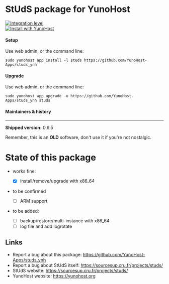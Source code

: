 # StUdS package for YunoHost
[![Integration level](https://dash.yunohost.org/integration/studs.svg)](https://dash.yunohost.org/appci/app/studs)  
[![Install with YunoHost](https://install-app.yunohost.org/install-with-yunohost.png)](https://install-app.yunohost.org/?app=studs)

#### Setup

Use web admin, or the command line:

`sudo yunohost app install -l studs https://github.com/YunoHost-Apps/studs_ynh`


#### Upgrade

Use web admin, or the command line:

`sudo yunohost app upgrade -u https://github.com/YunoHost-Apps/studs_ynh studs`

#### Maintainers & history
----------------

**Shipped version:** 0.6.5

Remember, this is an **OLD** software, don't use it if you're not nostalgic.

# State of this package

* works fine:

  * [x] install/remove/upgrade with x86_64

* to be confirmed
  * [ ] ARM support

* to be added:
  * [ ] backup/restore/multi-instance with x86_64
  * [ ] log file and add logrotate

## Links

 * Report a bug about this package: https://github.com/YunoHost-Apps/studs_ynh
 * Report a bug about StUdS itself: https://sourcesup.cru.fr/projects/studs/
 * StUdS website: https://sourcesup.cru.fr/projects/studs/
 * YunoHost website: https://yunohost.org

